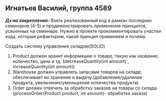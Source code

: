 ## Игнатьев Василий, группа 4589

***Дз на закрепление:***
Взять реализованный код в рамках последних семинаров (4-5) и продемонстрировать применение принципов,
усвоенных на семинаре. Нужно в проекте прокомментировать участки кода, которые
рефакторим, какой принцип применяем и почему.

Создать систему управления складом(SOLID)

1. Product должен хранит информацию о товаре, такую как название, количество, цена и тд. (decreaseQuantity(int amount) , increaseQuantity(int amount))
2. Warehouse должен управлять запасами товаров на складе, обеспечивает их хранение и выдачу.(добавление/удаление продукта, увеличение/уменьшение количества продукта)
3. Order должен отвечать за обработку заказов на товары со склада. (processOrder(Product product, int amount)- обработка заказа)